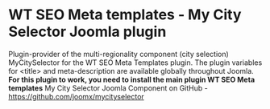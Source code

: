 # WT SEO Meta templates - My City Selector Joomla plugin
Plugin-provider of the multi-regionality component (city selection) MyCitySelector for the WT SEO Meta Templates plugin. The plugin variables for &lt;title> and meta-description are available globally throughout Joomla.
**For this plugin to work, you need to install the main plugin WT SEO Meta templates**
My City Selector Joomla Component on GitHub - https://github.com/joomx/mycityselector
